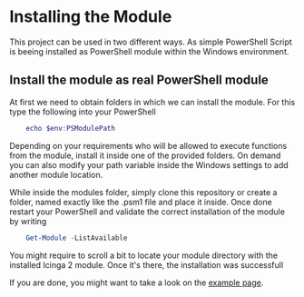 Installing the Module
=====================================

This project can be used in two different ways. As simple PowerShell Script is beeing installed as 
PowerShell module within the Windows environment.

Install the module as real PowerShell module
--------------

At first we need to obtain folders in which we can install the module. For this type the following into 
your PowerShell
```powershell
    echo $env:PSModulePath
```    

Depending on your requirements who will be allowed to execute functions from the module, install it 
inside one of the provided folders. On demand you can also modify your path variable inside the Windows 
settings to add another module location.

While inside the modules folder, simply clone this repository or create a folder, named exactly like the 
.psm1 file and place it inside. Once done restart your PowerShell and validate the correct installation 
of the module by writing
```powershell
    Get-Module -ListAvailable
```    

You might require to scroll a bit to locate your module directory with the installed Icinga 2 module. 
Once it's there, the installation was successfull

If you are done, you might want to take a look on the [example page](30-Examples.md).